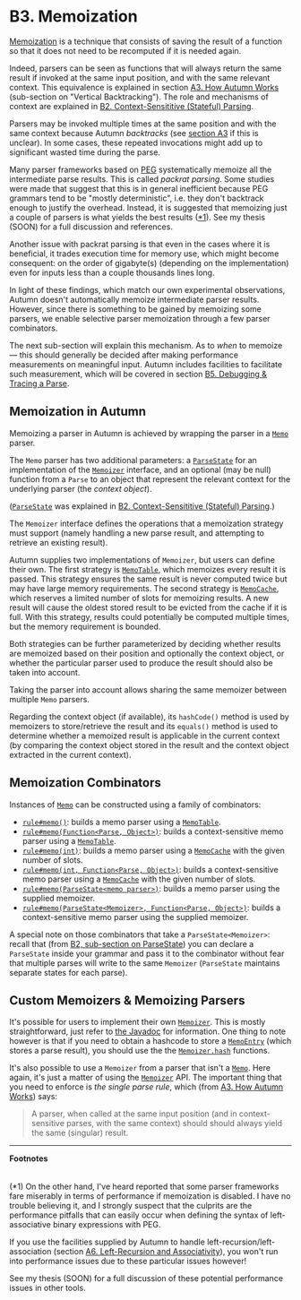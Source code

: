 # B3. Memoization

[Memoization] is a technique that consists of saving the result of a function so that it does not
need to be recomputed if it is needed again.

Indeed, parsers can be seen as functions that will always return the same result if invoked at the
same input position, and with the same relevant context. This equivalence is explained in section
[A3. How Autumn Works] (sub-section on "Vertical Backtracking"). The role and mechanisms of context
are explained in [B2. Context-Sensititive (Stateful) Parsing].

Parsers may be invoked multiple times at the same position and with the same context because Autumn
*backtracks* (see [section A3] if this is unclear). In some cases, these repeated invocations might
add up to significant wasted time during the parse.

Many parser frameworks based on [PEG] systematically memoize all the intermediate parse results.
This is called *packrat parsing*. Some studies were made that suggest that this is in general
inefficient because PEG grammars tend to be "mostly deterministic", i.e. they don't backtrack enough
to justify the overhead. Instead, it is suggested that memoizing just a couple of parsers is what
yields the best results ([*1]). See my thesis (SOON) for a full discussion and references.

Another issue with packrat parsing is that even in the cases where it is beneficial, it trades
execution time for memory use, which might become consequent: on the order of gigabyte(s) (depending
on the implementation) even for inputs less than a couple thousands lines long.

In light of these findings, which match our own experimental observations, Autumn doesn't
automatically memoize intermediate parser results. However, since there is something to be gained by
memoizing some parsers, we enable selective parser memoization through a few parser combinators.

The next sub-section will explain this mechanism. As to *when* to memoize — this should generally
be decided after making performance measurements on meaningful input. Autumn includes facilities
to facilitate such measurement, which will be covered in section [B5. Debugging & Tracing a Parse].

[Memoization]: https://en.wikipedia.org/wiki/Memoization
[section A3]: A3-how-autumn-works.md
[A3. How Autumn Works]: A3-how-autumn-works.md#vertical-backtracking
[B2. Context-Sensititive (Stateful) Parsing]: B2-context-sensitive-parsing.md
[PEG]: https://en.wikipedia.org/wiki/Parsing_expression_grammar
[B5. Debugging & Tracing a Parse]: B5-debugging-tracing.md

## Memoization in Autumn

Memoizing a parser in Autumn is achieved by wrapping the parser in a [`Memo`] parser.

The `Memo` parser has two additional parameters: a [`ParseState`] for an implementation of the
[`Memoizer`] interface, and an optional (may be null) function from a `Parse` to an object that
represent the relevant context for the underlying parser (the *context object*).

([`ParseState`] was explained in [B2. Context-Sensititive (Stateful) Parsing][B2-parse].)

The `Memoizer` interface defines the operations that a memoization strategy must support (namely
handling a new parse result, and attempting to retrieve an existing result).

Autumn supplies two implementations of `Memoizer`, but users can define their own. The first
strategy is [`MemoTable`], which memoizes every result it is passed. This strategy ensures the same
result is never computed twice but may have large memory requirements. The second strategy is
[`MemoCache`], which reserves a limited number of slots for memoizing results. A new result will
cause the oldest stored result to be evicted from the cache if it is full. With this strategy,
results could potentially be computed multiple times, but the memory requirement is bounded.

Both strategies can be further parameterized by deciding whether results are memoized based on their
position and optionally the context object, or whether the particular parser used to produce the
result should also be taken into account.

Taking the parser into account allows sharing the same memoizer between multiple `Memo` parsers.

Regarding the context object (if available), its `hashCode()` method is used by memoizers to
store/retrieve the result and its `equals()` method is used to determine whether a memoized result
is applicable in the current context (by comparing the context object stored in the result and the
context object extracted in the current context). 

[`Memo`]: https://javadoc.jitpack.io/com/github/norswap/autumn/-SNAPSHOT/javadoc/norswap/autumn/parsers/Memo.html
[`Memoizer`]: https://javadoc.jitpack.io/com/github/norswap/autumn/-SNAPSHOT/javadoc/norswap/autumn/memo/Memoizer.html
[`MemoTable`]: https://javadoc.jitpack.io/com/github/norswap/autumn/-SNAPSHOT/javadoc/norswap/autumn/memo/MemoTable.html
[`MemoCache`]: https://javadoc.jitpack.io/com/github/norswap/autumn/-SNAPSHOT/javadoc/norswap/autumn/memo/MemoCache.html
[`ParseState`]: https://javadoc.jitpack.io/com/github/norswap/autumn/-SNAPSHOT/javadoc/norswap/autumn/ParseState.html
[B2-parse]: B2-context-sensitive-parsing.md#parse-state

## Memoization Combinators

Instances of [`Memo`] can be constructed using a family of combinators:

- [`rule#memo()`]: builds a memo parser using a [`MemoTable`].
- [`rule#memo(Function<Parse, Object>)`]: builds a context-sensitive memo parser using a [`MemoTable`].
- [`rule#memo(int)`]: builds a memo parser using a [`MemoCache`] with the given number of slots.
- [`rule#memo(int, Function<Parse, Object>)`]:
  builds a context-sensitive memo parser using a [`MemoCache`] with the given number of slots.
- [`rule#memo(ParseState<memo parser>)`]: builds a memo parser using the supplied memoizer.
- [`rule#memo(ParseState<Memoizer>, Function<Parse, Object>)`]: builds a context-sensitive memo
  parser using the supplied memoizer.

A special note on those combinators that take a `ParseState<Memoizer>`: recall that (from [B2,
sub-section on ParseState][B2-parse]) you can declare a `ParseState` inside your grammar and pass it
to the combinator without fear that multiple parses will write to the same `Memoizer` (`ParseState`
maintains separate states for each parse).
  
[`rule#memo()`]: https://javadoc.jitpack.io/com/github/norswap/autumn/-SNAPSHOT/javadoc/norswap/autumn/DSL.rule.html#memo--
[`rule#memo(Function<Parse, Object>)`]: https://javadoc.jitpack.io/com/github/norswap/autumn/-SNAPSHOT/javadoc/norswap/autumn/DSL.rule.html#memo-java.util.function.Function-
[`rule#memo(int)`]: https://javadoc.jitpack.io/com/github/norswap/autumn/-SNAPSHOT/javadoc/norswap/autumn/DSL.rule.html#memo-int-
[`rule#memo(int, Function<Parse, Object>)`]: https://javadoc.jitpack.io/com/github/norswap/autumn/-SNAPSHOT/javadoc/norswap/autumn/DSL.rule.html#memo-int-java.util.function.Function-
[`rule#memo(ParseState<memo parser>)`]: https://javadoc.jitpack.io/com/github/norswap/autumn/-SNAPSHOT/javadoc/norswap/autumn/DSL.rule.html#memo-norswap.autumn.ParseState-
[`rule#memo(ParseState<Memoizer>, Function<Parse, Object>)`]: https://javadoc.jitpack.io/com/github/norswap/autumn/-SNAPSHOT/javadoc/norswap/autumn/DSL.rule.html#memo-norswap.autumn.ParseState-
[B2-parse]: B2-context-sensitive-parsing.md#parse-state

## Custom Memoizers & Memoizing Parsers

It's possible for users to implement their own [`Memoizer`]. This is mostly straightforward, just
refer to [the Javadoc][`Memoizer`] for information. One thing to note however is that if you need
to obtain a hashcode to store a [`MemoEntry`] (which stores a parse result), you should use the
the [`Memoizer.hash`] functions.

It's also possible to use a `Memoizer` from a parser that isn't a [`Memo`]. Here again, it's just
a matter of using the [`Memoizer`] API. The important thing that you need to enforce is *the single
parse rule*, which (from [A3. How Autumn Works]) says:

> A parser, when called at the same input position (and in context-sensitive parses, with the same
> context) should should always yield the same (singular) result.

[`Memoizer.hash`]: https://javadoc.jitpack.io/com/github/norswap/autumn/-SNAPSHOT/javadoc/norswap/autumn/memo/Memoizer.html#hash-boolean-norswap.autumn.parsers.MemoEntry-
[`MemoEntry`]: https://javadoc.jitpack.io/com/github/norswap/autumn/-SNAPSHOT/javadoc/norswap/autumn/memo/MemoEntry.html
[A3. How Autumn Works]: A3-how-autumn-works.md

----
**Footnotes**

[*1]: #footnote1 
<h6 id="footnote1" display=none;></h6>

(*1) On the other hand, I've heard reported that some parser frameworks fare miserably in terms of
performance if memoization is disabled. I have no trouble believing it, and I strongly suspect that
the culprits are the performance pitfalls that can easily occur when defining the syntax of
left-associative binary expressions with PEG.

If you use the facilities supplied by Autumn to handle left-recursion/left-association (section [A6.
Left-Recursion and Associativity]), you won't run into performance issues due to these particular
issues however!

See my thesis (SOON) for a full discussion of these potential performance issues in other tools.

[A6. Left-Recursion and Associativity]: A6-left-recursion-associativity.md
